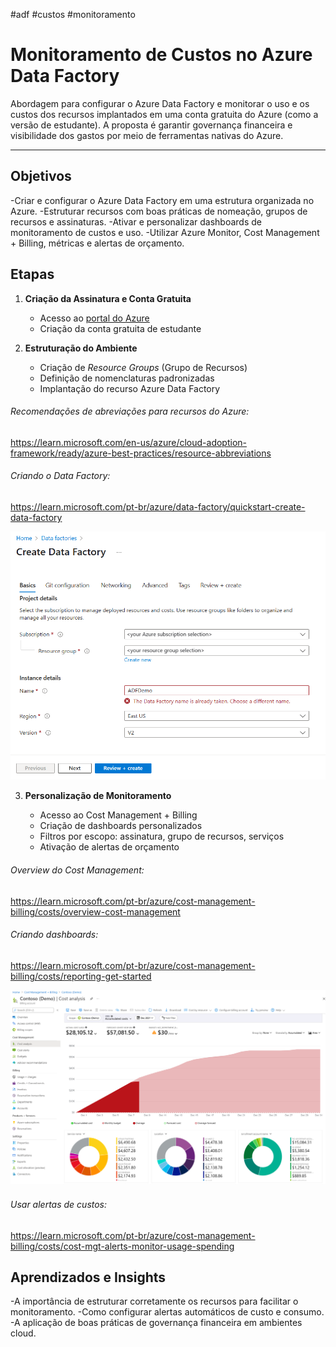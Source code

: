 #adf #custos #monitoramento

# Monitoramento de Custos no Azure Data Factory

Abordagem para configurar o Azure Data Factory e monitorar o uso e os custos dos recursos implantados em uma conta gratuita do Azure (como a versão de estudante). A proposta é garantir governança financeira e visibilidade dos gastos por meio de ferramentas nativas do Azure.

---

## Objetivos

-Criar e configurar o Azure Data Factory em uma estrutura organizada no Azure.
-Estruturar recursos com boas práticas de nomeação, grupos de recursos e assinaturas.
-Ativar e personalizar dashboards de monitoramento de custos e uso.
-Utilizar Azure Monitor, Cost Management + Billing, métricas e alertas de orçamento.


## Etapas


1. **Criação da Assinatura e Conta Gratuita**
    
    - Acesso ao [portal do Azure](https://portal.azure.com)
    - Criação da conta gratuita de estudante


2. **Estruturação do Ambiente**
    
    - Criação de _Resource Groups_ (Grupo de Recursos)
    - Definição de nomenclaturas padronizadas
    - Implantação do recurso Azure Data Factory

###### Recomendações de abreviações para recursos do Azure:
https://learn.microsoft.com/en-us/azure/cloud-adoption-framework/ready/azure-best-practices/resource-abbreviations
###### Criando o Data Factory:
https://learn.microsoft.com/pt-br/azure/data-factory/quickstart-create-data-factory

![Criar data factory](./prints/z_create_data_factory.png)


3. **Personalização de Monitoramento**
    
    - Acesso ao Cost Management + Billing
    - Criação de dashboards personalizados
    - Filtros por escopo: assinatura, grupo de recursos, serviços
    - Ativação de alertas de orçamento

###### Overview do Cost Management:
https://learn.microsoft.com/pt-br/azure/cost-management-billing/costs/overview-cost-management
###### Criando dashboards:
https://learn.microsoft.com/pt-br/azure/cost-management-billing/costs/reporting-get-started

![Dashboard](./prints/z_dashboard.png)

###### Usar alertas de custos:
https://learn.microsoft.com/pt-br/azure/cost-management-billing/costs/cost-mgt-alerts-monitor-usage-spending


## Aprendizados e Insights

-A importância de estruturar corretamente os recursos para facilitar o monitoramento.
-Como configurar alertas automáticos de custo e consumo.
-A aplicação de boas práticas de governança financeira em ambientes cloud.


